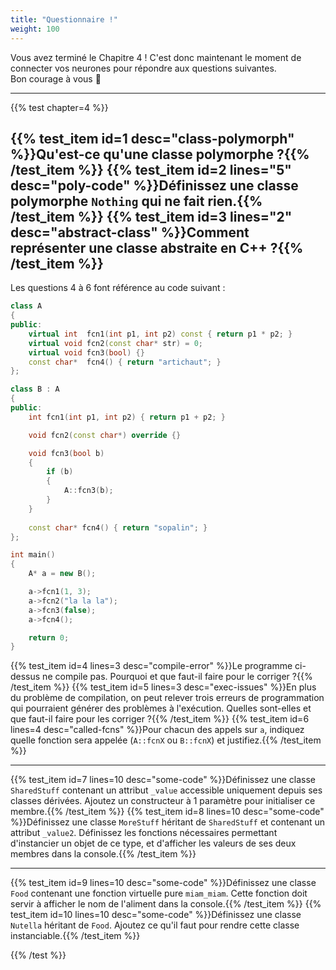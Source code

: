 ```yaml
---
title: "Questionnaire !"
weight: 100
---
```


Vous avez terminé le Chapitre 4 ! C'est donc maintenant le moment de connecter vos neurones pour répondre aux questions suivantes.\
Bon courage à vous 🙂

---

{{% test chapter=4 %}}

{{% test_item id=1 desc="class-polymorph" %}}Qu'est-ce qu'une classe polymorphe ?{{% /test_item %}}
{{% test_item id=2 lines="5" desc="poly-code" %}}Définissez une classe polymorphe `Nothing` qui ne fait rien.{{% /test_item %}}
{{% test_item id=3 lines="2" desc="abstract-class" %}}Comment représenter une classe abstraite en C++ ?{{% /test_item %}}
---
Les questions 4 à 6 font référence au code suivant :

```cpp
class A
{
public:
    virtual int  fcn1(int p1, int p2) const { return p1 * p2; }
    virtual void fcn2(const char* str) = 0;
    virtual void fcn3(bool) {}
    const char*  fcn4() { return "artichaut"; }
};

class B : A
{
public:
    int fcn1(int p1, int p2) { return p1 + p2; }

    void fcn2(const char*) override {}

    void fcn3(bool b)
    {
        if (b)
        {
            A::fcn3(b);
        }
    }
    
    const char* fcn4() { return "sopalin"; }
};

int main()
{
    A* a = new B();

    a->fcn1(1, 3);
    a->fcn2("la la la");
    a->fcn3(false);
    a->fcn4();

    return 0;
}
```

{{% test_item id=4 lines=3 desc="compile-error" %}}Le programme ci-dessus ne compile pas. Pourquoi et que faut-il faire pour le corriger ?{{% /test_item %}}
{{% test_item id=5 lines=3 desc="exec-issues" %}}En plus du problème de compilation, on peut relever trois erreurs de programmation qui pourraient générer des problèmes à l'exécution. Quelles sont-elles et que faut-il faire pour les corriger ?{{% /test_item %}}
{{% test_item id=6 lines=4 desc="called-fcns" %}}Pour chacun des appels sur `a`, indiquez quelle fonction sera appelée (`A::fcnX` ou `B::fcnX`) et justifiez.{{% /test_item %}}

---

{{% test_item id=7 lines=10 desc="some-code" %}}Définissez une classe `SharedStuff` contenant un attribut `_value` accessible uniquement depuis ses classes dérivées. Ajoutez un constructeur à 1 paramètre pour initialiser ce membre.{{% /test_item %}}
{{% test_item id=8 lines=10 desc="some-code" %}}Définissez une classe `MoreStuff` héritant de `SharedStuff` et contenant un attribut `_value2`. Définissez les fonctions nécessaires permettant d'instancier un objet de ce type, et d'afficher les valeurs de ses deux membres dans la console.{{% /test_item %}}

---

{{% test_item id=9 lines=10 desc="some-code" %}}Définissez une classe `Food` contenant une fonction virtuelle pure `miam_miam`. Cette fonction doit servir à afficher le nom de l'aliment dans la console.{{% /test_item %}}
{{% test_item id=10 lines=10 desc="some-code" %}}Définissez une classe `Nutella` héritant de `Food`. Ajoutez ce qu'il faut pour rendre cette classe instanciable.{{% /test_item %}}

{{% /test %}}

